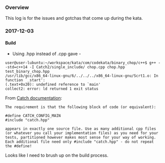 ### Overview
This log is for the issues and gotchas that come up during the kata.

### 2017-12-03

#### Build
* Using .hpp instead of .cpp gave - 
```
user@user-lubuntu:~/workspace/kata/com/codekata/binary_chop/c++$ g++ --std=c++14 -I Catch2/single_include/ chop.cpp chop.hpp test_binary_chop.hpp 
/usr/lib/gcc/x86_64-linux-gnu/6/../../../x86_64-linux-gnu/Scrt1.o: In function `_start':
(.text+0x20): undefined reference to `main'
collect2: error: ld returned 1 exit status
```

From [Catch documentation](https://github.com/catchorg/Catch2/blob/master/docs/tutorial.md#scaling-up):
```
The requirement is that the following block of code (or equivalent):

#define CATCH_CONFIG_MAIN
#include "catch.hpp"

appears in exactly one source file. Use as many additional cpp files (or whatever you call your implementation files) as you need for your tests, partitioned however makes most sense for your way of working. Each additional file need only #include "catch.hpp" - do not repeat the #define!
```

Looks like I need to brush up on the build process.